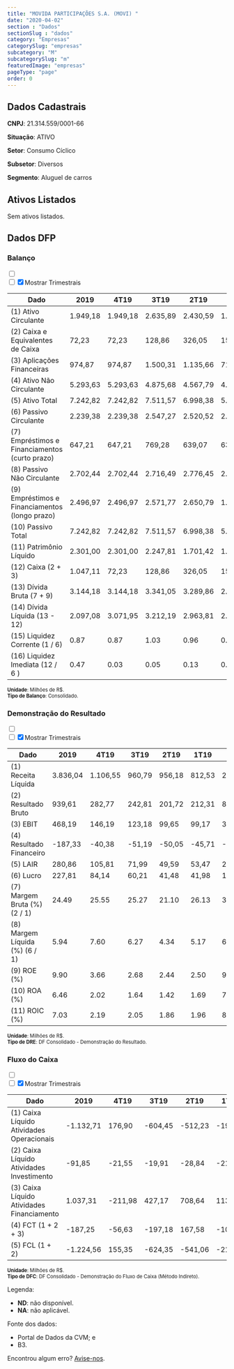 ```yaml
---  
title: "MOVIDA PARTICIPAÇÕES S.A. (MOVI) "  
date: "2020-04-02"  
section : "Dados"  
sectionSlug : "dados"  
category: "Empresas"  
categorySlug: "empresas"  
subcategory: "M"  
subcategorySlug: "m"  
featuredImage: "empresas"  
pageType: "page"  
order: 0  
---
```



## Dados Cadastrais


**CNPJ**: 21.314.559/0001-66

**Situação**: ATIVO

**Setor**: Consumo Cíclico

**Subsetor**: Diversos

**Segmento**: Aluguel de carros


## Ativos Listados


Sem ativos listados.




## Dados DFP

### Balanço
  
<input type='checkbox' class='toggleCommand' id='toggleBalanco' name='toggleBalanco'>  
<div class='filter-group-balanco'>  
<div class='check_button_balanco'>  
<label for='toggleBalanco'>  
<input type='checkbox' data-filter-col='trimBalanco'><input type='checkbox' data-filter-col='trimBalanco' checked><span>Mostrar Trimestrais</span>  
</label>  
</div>  
</div>  
<div class='overflow balancoTableWrapper'>  
<table class='balancoTable'>  
<thead>  
<tr>  
<th class='dataHeader fixedLeftColumn'>Dado</th>  
<th>2019</th>  
<th class='trimHeader' data-col='trimBalanco'>4T19</th>  
<th class='trimHeader' data-col='trimBalanco'>3T19</th>  
<th class='trimHeader' data-col='trimBalanco'>2T19</th>  
<th class='trimHeader' data-col='trimBalanco'>1T19</th>  
<th>2018</th>  
<th class='trimHeader' data-col='trimBalanco'>4T18</th>  
<th class='trimHeader' data-col='trimBalanco'>3T18</th>  
<th class='trimHeader' data-col='trimBalanco'>2T18</th>  
<th class='trimHeader' data-col='trimBalanco'>1T18</th>  
<th>2017</th>  
<th class='trimHeader' data-col='trimBalanco'>4T17</th>  
<th class='trimHeader' data-col='trimBalanco'>3T17</th>  
<th class='trimHeader' data-col='trimBalanco'>2T17</th>  
<th class='trimHeader' data-col='trimBalanco'>1T17</th>  
<th>2016</th>  
<th class='trimHeader' data-col='trimBalanco'>4T16</th>  
<th class='trimHeader' data-col='trimBalanco'>3T16</th>  
<th class='trimHeader' data-col='trimBalanco'>2T16</th>  
<th class='trimHeader' data-col='trimBalanco'>1T16</th>  
<th>2015</th>  
<th class='trimHeader' data-col='trimBalanco'>4T15</th>  
<th class='trimHeader' data-col='trimBalanco'>3T15</th>  
<th class='trimHeader' data-col='trimBalanco'>2T15</th>  
<th class='trimHeader' data-col='trimBalanco'>1T15</th>  
<th>2014</th>  
<th class='trimHeader' data-col='trimBalanco'>4T14</th>  
<th class='trimHeader' data-col='trimBalanco'>3T14</th>  
<th class='trimHeader' data-col='trimBalanco'>2T14</th>  
<th class='trimHeader' data-col='trimBalanco'>1T14</th>  
</tr>  
</thead>  
<tbody>  
<tr class='trContaAtivo'>  
<td class='leftAlignCell rowDescription fixedLeftColumn'>(1) Ativo Circulante</td>  
<td>1.949,18</td>  
<td data-col='trimBalanco' class='trimData'>1.949,18</td>  
<td data-col='trimBalanco' class='trimData'>2.635,89</td>  
<td data-col='trimBalanco' class='trimData'>2.430,59</td>  
<td data-col='trimBalanco' class='trimData'>1.759,67</td>  
<td>1.435,94</td>  
<td data-col='trimBalanco' class='trimData'>1.435,94</td>  
<td data-col='trimBalanco' class='trimData'>1.435,94</td>  
<td data-col='trimBalanco' class='trimData'>1.435,94</td>  
<td data-col='trimBalanco' class='trimData'>1.435,94</td>  
<td>1.161,34</td>  
<td data-col='trimBalanco' class='trimData'>1.161,34</td>  
<td data-col='trimBalanco' class='trimData'>1.161,34</td>  
<td data-col='trimBalanco' class='trimData'>1.161,34</td>  
<td data-col='trimBalanco' class='trimData'>1.062,26</td>  
<td>565,34</td>  
<td data-col='trimBalanco' class='trimData'>565,34</td>  
<td data-col='trimBalanco' class='trimData'>637,42</td>  
<td data-col='trimBalanco' class='trimData'>581,03</td>  
<td data-col='trimBalanco' class='trimData'>565,34</td>  
<td>782,05</td>  
<td data-col='trimBalanco' class='trimData'>777,77</td>  
<td data-col='trimBalanco' class='trimData'>782,05</td>  
<td data-col='trimBalanco' class='trimData'>777,77</td>  
<td data-col='trimBalanco' class='trimData'>283,31</td>  
<td>222,59</td>  
<td data-col='trimBalanco' class='trimData'>222,59</td>  
<td data-col='trimBalanco' class='trimData'>240,43</td>  
<td data-col='trimBalanco' class='trimData'>240,43</td>  
<td data-col='trimBalanco' class='trimData'>240,43</td>  
</tr>  
<tr class='trContaAtivo'>  
<td class='leftAlignCell rowDescription fixedLeftColumn'>(2) Caixa e Equivalentes de Caixa</td>  
<td>72,23</td>  
<td data-col='trimBalanco' class='trimData'>72,23</td>  
<td data-col='trimBalanco' class='trimData'>128,86</td>  
<td data-col='trimBalanco' class='trimData'>326,05</td>  
<td data-col='trimBalanco' class='trimData'>158,46</td>  
<td>259,48</td>  
<td data-col='trimBalanco' class='trimData'>259,48</td>  
<td data-col='trimBalanco' class='trimData'>259,48</td>  
<td data-col='trimBalanco' class='trimData'>259,48</td>  
<td data-col='trimBalanco' class='trimData'>259,48</td>  
<td>411,38</td>  
<td data-col='trimBalanco' class='trimData'>411,38</td>  
<td data-col='trimBalanco' class='trimData'>411,38</td>  
<td data-col='trimBalanco' class='trimData'>411,38</td>  
<td data-col='trimBalanco' class='trimData'>196,76</td>  
<td>53,58</td>  
<td data-col='trimBalanco' class='trimData'>53,58</td>  
<td data-col='trimBalanco' class='trimData'>65,35</td>  
<td data-col='trimBalanco' class='trimData'>73,02</td>  
<td data-col='trimBalanco' class='trimData'>53,58</td>  
<td>460,58</td>  
<td data-col='trimBalanco' class='trimData'>460,58</td>  
<td data-col='trimBalanco' class='trimData'>460,58</td>  
<td data-col='trimBalanco' class='trimData'>460,58</td>  
<td data-col='trimBalanco' class='trimData'>20,31</td>  
<td>15,54</td>  
<td data-col='trimBalanco' class='trimData'>15,54</td>  
<td data-col='trimBalanco' class='trimData'>15,54</td>  
<td data-col='trimBalanco' class='trimData'>15,54</td>  
<td data-col='trimBalanco' class='trimData'>15,54</td>  
</tr>  
<tr class='trContaAtivo'>  
<td class='leftAlignCell rowDescription fixedLeftColumn'>(3) Aplicações Financeiras</td>  
<td>974,87</td>  
<td data-col='trimBalanco' class='trimData'>974,87</td>  
<td data-col='trimBalanco' class='trimData'>1.500,31</td>  
<td data-col='trimBalanco' class='trimData'>1.135,66</td>  
<td data-col='trimBalanco' class='trimData'>711,20</td>  
<td>552,67</td>  
<td data-col='trimBalanco' class='trimData'>552,67</td>  
<td data-col='trimBalanco' class='trimData'>552,67</td>  
<td data-col='trimBalanco' class='trimData'>552,67</td>  
<td data-col='trimBalanco' class='trimData'>552,67</td>  
<td>372,23</td>  
<td data-col='trimBalanco' class='trimData'>372,23</td>  
<td data-col='trimBalanco' class='trimData'>372,23</td>  
<td data-col='trimBalanco' class='trimData'>372,23</td>  
<td data-col='trimBalanco' class='trimData'>379,53</td>  
<td>69,94</td>  
<td data-col='trimBalanco' class='trimData'>69,94</td>  
<td data-col='trimBalanco' class='trimData'>77,86</td>  
<td data-col='trimBalanco' class='trimData'>52,76</td>  
<td data-col='trimBalanco' class='trimData'>69,94</td>  
<td>23,34</td>  
<td data-col='trimBalanco' class='trimData'>23,34</td>  
<td data-col='trimBalanco' class='trimData'>23,34</td>  
<td data-col='trimBalanco' class='trimData'>23,34</td>  
<td data-col='trimBalanco' class='trimData'>32,18</td>  
<td>47,77</td>  
<td data-col='trimBalanco' class='trimData'>47,77</td>  
<td data-col='trimBalanco' class='trimData'>47,77</td>  
<td data-col='trimBalanco' class='trimData'>47,77</td>  
<td data-col='trimBalanco' class='trimData'>47,77</td>  
</tr>  
<tr class='trContaAtivo'>  
<td class='leftAlignCell rowDescription fixedLeftColumn'>(4) Ativo Não Circulante</td>  
<td>5.293,63</td>  
<td data-col='trimBalanco' class='trimData'>5.293,63</td>  
<td data-col='trimBalanco' class='trimData'>4.875,68</td>  
<td data-col='trimBalanco' class='trimData'>4.567,79</td>  
<td data-col='trimBalanco' class='trimData'>4.119,12</td>  
<td>3.756,36</td>  
<td data-col='trimBalanco' class='trimData'>3.756,36</td>  
<td data-col='trimBalanco' class='trimData'>3.756,36</td>  
<td data-col='trimBalanco' class='trimData'>3.756,36</td>  
<td data-col='trimBalanco' class='trimData'>3.756,36</td>  
<td>2.845,13</td>  
<td data-col='trimBalanco' class='trimData'>2.845,13</td>  
<td data-col='trimBalanco' class='trimData'>2.845,13</td>  
<td data-col='trimBalanco' class='trimData'>2.845,13</td>  
<td data-col='trimBalanco' class='trimData'>2.251,38</td>  
<td>2.224,38</td>  
<td data-col='trimBalanco' class='trimData'>2.224,38</td>  
<td data-col='trimBalanco' class='trimData'>1.926,14</td>  
<td data-col='trimBalanco' class='trimData'>1.901,09</td>  
<td data-col='trimBalanco' class='trimData'>2.224,38</td>  
<td>1.836,56</td>  
<td data-col='trimBalanco' class='trimData'>1.840,84</td>  
<td data-col='trimBalanco' class='trimData'>1.836,56</td>  
<td data-col='trimBalanco' class='trimData'>1.840,84</td>  
<td data-col='trimBalanco' class='trimData'>1.141,30</td>  
<td>1.132,57</td>  
<td data-col='trimBalanco' class='trimData'>1.132,57</td>  
<td data-col='trimBalanco' class='trimData'>1.132,57</td>  
<td data-col='trimBalanco' class='trimData'>1.132,57</td>  
<td data-col='trimBalanco' class='trimData'>1.132,57</td>  
</tr>  
<tr class='trContaAtivo'>  
<td class='leftAlignCell rowDescription fixedLeftColumn'>(5) Ativo Total</td>  
<td>7.242,82</td>  
<td data-col='trimBalanco' class='trimData'>7.242,82</td>  
<td data-col='trimBalanco' class='trimData'>7.511,57</td>  
<td data-col='trimBalanco' class='trimData'>6.998,38</td>  
<td data-col='trimBalanco' class='trimData'>5.878,79</td>  
<td>5.192,30</td>  
<td data-col='trimBalanco' class='trimData'>5.192,30</td>  
<td data-col='trimBalanco' class='trimData'>5.192,30</td>  
<td data-col='trimBalanco' class='trimData'>5.192,30</td>  
<td data-col='trimBalanco' class='trimData'>5.192,30</td>  
<td>4.006,47</td>  
<td data-col='trimBalanco' class='trimData'>4.006,47</td>  
<td data-col='trimBalanco' class='trimData'>4.006,47</td>  
<td data-col='trimBalanco' class='trimData'>4.006,47</td>  
<td data-col='trimBalanco' class='trimData'>3.313,64</td>  
<td>2.789,71</td>  
<td data-col='trimBalanco' class='trimData'>2.789,71</td>  
<td data-col='trimBalanco' class='trimData'>2.563,57</td>  
<td data-col='trimBalanco' class='trimData'>2.482,12</td>  
<td data-col='trimBalanco' class='trimData'>2.789,71</td>  
<td>2.618,61</td>  
<td data-col='trimBalanco' class='trimData'>2.618,61</td>  
<td data-col='trimBalanco' class='trimData'>2.618,61</td>  
<td data-col='trimBalanco' class='trimData'>2.618,61</td>  
<td data-col='trimBalanco' class='trimData'>1.424,62</td>  
<td>1.355,16</td>  
<td data-col='trimBalanco' class='trimData'>1.355,16</td>  
<td data-col='trimBalanco' class='trimData'>1.373,00</td>  
<td data-col='trimBalanco' class='trimData'>1.373,00</td>  
<td data-col='trimBalanco' class='trimData'>1.373,00</td>  
</tr>  
<tr class='trContaPassivo'>  
<td class='leftAlignCell rowDescription fixedLeftColumn'>(6) Passivo Circulante</td>  
<td>2.239,38</td>  
<td data-col='trimBalanco' class='trimData'>2.239,38</td>  
<td data-col='trimBalanco' class='trimData'>2.547,27</td>  
<td data-col='trimBalanco' class='trimData'>2.520,52</td>  
<td data-col='trimBalanco' class='trimData'>2.193,00</td>  
<td>1.642,88</td>  
<td data-col='trimBalanco' class='trimData'>1.642,88</td>  
<td data-col='trimBalanco' class='trimData'>1.642,88</td>  
<td data-col='trimBalanco' class='trimData'>1.642,88</td>  
<td data-col='trimBalanco' class='trimData'>1.642,88</td>  
<td>1.615,78</td>  
<td data-col='trimBalanco' class='trimData'>1.615,78</td>  
<td data-col='trimBalanco' class='trimData'>1.615,78</td>  
<td data-col='trimBalanco' class='trimData'>1.615,78</td>  
<td data-col='trimBalanco' class='trimData'>1.399,69</td>  
<td>1.497,20</td>  
<td data-col='trimBalanco' class='trimData'>1.497,20</td>  
<td data-col='trimBalanco' class='trimData'>1.244,92</td>  
<td data-col='trimBalanco' class='trimData'>1.026,66</td>  
<td data-col='trimBalanco' class='trimData'>1.497,20</td>  
<td>1.130,40</td>  
<td data-col='trimBalanco' class='trimData'>1.117,34</td>  
<td data-col='trimBalanco' class='trimData'>1.130,40</td>  
<td data-col='trimBalanco' class='trimData'>1.117,34</td>  
<td data-col='trimBalanco' class='trimData'>510,78</td>  
<td>554,24</td>  
<td data-col='trimBalanco' class='trimData'>554,24</td>  
<td data-col='trimBalanco' class='trimData'>572,08</td>  
<td data-col='trimBalanco' class='trimData'>572,08</td>  
<td data-col='trimBalanco' class='trimData'>572,08</td>  
</tr>  
<tr class='trContaPassivo'>  
<td class='leftAlignCell rowDescription fixedLeftColumn'>(7) Empréstimos e Financiamentos (curto prazo)</td>  
<td>647,21</td>  
<td data-col='trimBalanco' class='trimData'>647,21</td>  
<td data-col='trimBalanco' class='trimData'>769,28</td>  
<td data-col='trimBalanco' class='trimData'>639,07</td>  
<td data-col='trimBalanco' class='trimData'>637,17</td>  
<td>483,38</td>  
<td data-col='trimBalanco' class='trimData'>483,38</td>  
<td data-col='trimBalanco' class='trimData'>483,38</td>  
<td data-col='trimBalanco' class='trimData'>483,38</td>  
<td data-col='trimBalanco' class='trimData'>483,38</td>  
<td>823,63</td>  
<td data-col='trimBalanco' class='trimData'>823,63</td>  
<td data-col='trimBalanco' class='trimData'>823,63</td>  
<td data-col='trimBalanco' class='trimData'>823,63</td>  
<td data-col='trimBalanco' class='trimData'>611,97</td>  
<td>511,16</td>  
<td data-col='trimBalanco' class='trimData'>511,16</td>  
<td data-col='trimBalanco' class='trimData'>590,67</td>  
<td data-col='trimBalanco' class='trimData'>403,16</td>  
<td data-col='trimBalanco' class='trimData'>511,16</td>  
<td>715,51</td>  
<td data-col='trimBalanco' class='trimData'>702,44</td>  
<td data-col='trimBalanco' class='trimData'>715,51</td>  
<td data-col='trimBalanco' class='trimData'>702,44</td>  
<td data-col='trimBalanco' class='trimData'>81,92</td>  
<td>384,46</td>  
<td data-col='trimBalanco' class='trimData'>384,46</td>  
<td data-col='trimBalanco' class='trimData'>75,81</td>  
<td data-col='trimBalanco' class='trimData'>75,81</td>  
<td data-col='trimBalanco' class='trimData'>75,81</td>  
</tr>  
<tr class='trContaPassivo'>  
<td class='leftAlignCell rowDescription fixedLeftColumn'>(8) Passivo Não Circulante</td>  
<td>2.702,44</td>  
<td data-col='trimBalanco' class='trimData'>2.702,44</td>  
<td data-col='trimBalanco' class='trimData'>2.716,49</td>  
<td data-col='trimBalanco' class='trimData'>2.776,45</td>  
<td data-col='trimBalanco' class='trimData'>2.004,97</td>  
<td>1.890,58</td>  
<td data-col='trimBalanco' class='trimData'>1.890,58</td>  
<td data-col='trimBalanco' class='trimData'>1.890,58</td>  
<td data-col='trimBalanco' class='trimData'>1.890,58</td>  
<td data-col='trimBalanco' class='trimData'>1.890,58</td>  
<td>1.105,85</td>  
<td data-col='trimBalanco' class='trimData'>1.105,85</td>  
<td data-col='trimBalanco' class='trimData'>1.105,85</td>  
<td data-col='trimBalanco' class='trimData'>1.105,85</td>  
<td data-col='trimBalanco' class='trimData'>665,05</td>  
<td>570,75</td>  
<td data-col='trimBalanco' class='trimData'>570,75</td>  
<td data-col='trimBalanco' class='trimData'>559,33</td>  
<td data-col='trimBalanco' class='trimData'>679,68</td>  
<td data-col='trimBalanco' class='trimData'>570,75</td>  
<td>693,72</td>  
<td data-col='trimBalanco' class='trimData'>706,78</td>  
<td data-col='trimBalanco' class='trimData'>693,72</td>  
<td data-col='trimBalanco' class='trimData'>706,78</td>  
<td data-col='trimBalanco' class='trimData'>196,60</td>  
<td>173,04</td>  
<td data-col='trimBalanco' class='trimData'>173,04</td>  
<td data-col='trimBalanco' class='trimData'>173,04</td>  
<td data-col='trimBalanco' class='trimData'>173,04</td>  
<td data-col='trimBalanco' class='trimData'>173,04</td>  
</tr>  
<tr class='trContaPassivo'>  
<td class='leftAlignCell rowDescription fixedLeftColumn'>(9) Empréstimos e Financiamentos (longo prazo)</td>  
<td>2.496,97</td>  
<td data-col='trimBalanco' class='trimData'>2.496,97</td>  
<td data-col='trimBalanco' class='trimData'>2.571,77</td>  
<td data-col='trimBalanco' class='trimData'>2.650,79</td>  
<td data-col='trimBalanco' class='trimData'>1.887,60</td>  
<td>1.782,55</td>  
<td data-col='trimBalanco' class='trimData'>1.782,55</td>  
<td data-col='trimBalanco' class='trimData'>1.782,55</td>  
<td data-col='trimBalanco' class='trimData'>1.782,55</td>  
<td data-col='trimBalanco' class='trimData'>1.782,55</td>  
<td>1.037,41</td>  
<td data-col='trimBalanco' class='trimData'>1.037,41</td>  
<td data-col='trimBalanco' class='trimData'>1.037,41</td>  
<td data-col='trimBalanco' class='trimData'>1.037,41</td>  
<td data-col='trimBalanco' class='trimData'>615,41</td>  
<td>529,03</td>  
<td data-col='trimBalanco' class='trimData'>529,03</td>  
<td data-col='trimBalanco' class='trimData'>512,91</td>  
<td data-col='trimBalanco' class='trimData'>526,70</td>  
<td data-col='trimBalanco' class='trimData'>529,03</td>  
<td>558,50</td>  
<td data-col='trimBalanco' class='trimData'>557,38</td>  
<td data-col='trimBalanco' class='trimData'>558,50</td>  
<td data-col='trimBalanco' class='trimData'>557,38</td>  
<td data-col='trimBalanco' class='trimData'>174,42</td>  
<td>155,91</td>  
<td data-col='trimBalanco' class='trimData'>155,91</td>  
<td data-col='trimBalanco' class='trimData'>155,91</td>  
<td data-col='trimBalanco' class='trimData'>155,91</td>  
<td data-col='trimBalanco' class='trimData'>155,91</td>  
</tr>  
<tr class='trContaPassivo'>  
<td class='leftAlignCell rowDescription fixedLeftColumn'>(10) Passivo Total</td>  
<td>7.242,82</td>  
<td data-col='trimBalanco' class='trimData'>7.242,82</td>  
<td data-col='trimBalanco' class='trimData'>7.511,57</td>  
<td data-col='trimBalanco' class='trimData'>6.998,38</td>  
<td data-col='trimBalanco' class='trimData'>5.878,79</td>  
<td>5.192,30</td>  
<td data-col='trimBalanco' class='trimData'>5.192,30</td>  
<td data-col='trimBalanco' class='trimData'>5.192,30</td>  
<td data-col='trimBalanco' class='trimData'>5.192,30</td>  
<td data-col='trimBalanco' class='trimData'>5.192,30</td>  
<td>4.006,47</td>  
<td data-col='trimBalanco' class='trimData'>4.006,47</td>  
<td data-col='trimBalanco' class='trimData'>4.006,47</td>  
<td data-col='trimBalanco' class='trimData'>4.006,47</td>  
<td data-col='trimBalanco' class='trimData'>3.313,64</td>  
<td>2.789,71</td>  
<td data-col='trimBalanco' class='trimData'>2.789,71</td>  
<td data-col='trimBalanco' class='trimData'>2.563,57</td>  
<td data-col='trimBalanco' class='trimData'>2.482,12</td>  
<td data-col='trimBalanco' class='trimData'>2.789,71</td>  
<td>2.618,61</td>  
<td data-col='trimBalanco' class='trimData'>2.618,61</td>  
<td data-col='trimBalanco' class='trimData'>2.618,61</td>  
<td data-col='trimBalanco' class='trimData'>2.618,61</td>  
<td data-col='trimBalanco' class='trimData'>1.424,62</td>  
<td>1.355,16</td>  
<td data-col='trimBalanco' class='trimData'>1.355,16</td>  
<td data-col='trimBalanco' class='trimData'>1.373,00</td>  
<td data-col='trimBalanco' class='trimData'>1.373,00</td>  
<td data-col='trimBalanco' class='trimData'>1.373,00</td>  
</tr>  
<tr class='trContaPassivo'>  
<td class='leftAlignCell rowDescription fixedLeftColumn'>(11) Patrimônio Líquido</td>  
<td>2.301,00</td>  
<td data-col='trimBalanco' class='trimData'>2.301,00</td>  
<td data-col='trimBalanco' class='trimData'>2.247,81</td>  
<td data-col='trimBalanco' class='trimData'>1.701,42</td>  
<td data-col='trimBalanco' class='trimData'>1.680,83</td>  
<td>1.658,84</td>  
<td data-col='trimBalanco' class='trimData'>1.658,84</td>  
<td data-col='trimBalanco' class='trimData'>1.658,84</td>  
<td data-col='trimBalanco' class='trimData'>1.658,84</td>  
<td data-col='trimBalanco' class='trimData'>1.658,84</td>  
<td>1.284,84</td>  
<td data-col='trimBalanco' class='trimData'>1.284,84</td>  
<td data-col='trimBalanco' class='trimData'>1.284,84</td>  
<td data-col='trimBalanco' class='trimData'>1.284,84</td>  
<td data-col='trimBalanco' class='trimData'>1.248,90</td>  
<td>721,76</td>  
<td data-col='trimBalanco' class='trimData'>721,76</td>  
<td data-col='trimBalanco' class='trimData'>759,32</td>  
<td data-col='trimBalanco' class='trimData'>775,78</td>  
<td data-col='trimBalanco' class='trimData'>721,76</td>  
<td>794,49</td>  
<td data-col='trimBalanco' class='trimData'>794,49</td>  
<td data-col='trimBalanco' class='trimData'>794,49</td>  
<td data-col='trimBalanco' class='trimData'>794,49</td>  
<td data-col='trimBalanco' class='trimData'>717,24</td>  
<td>627,88</td>  
<td data-col='trimBalanco' class='trimData'>627,88</td>  
<td data-col='trimBalanco' class='trimData'>627,88</td>  
<td data-col='trimBalanco' class='trimData'>627,88</td>  
<td data-col='trimBalanco' class='trimData'>627,88</td>  
</tr>  
<tr>  
<td class='leftAlignCell rowDescription fixedLeftColumn'>(12) Caixa (2 + 3)</td>  
<td class='positiveNumber'>1.047,11</td>  
<td class='positiveNumber trimData' data-col='trimBalanco'>72,23</td>  
<td class='positiveNumber trimData' data-col='trimBalanco'>128,86</td>  
<td class='positiveNumber trimData' data-col='trimBalanco'>326,05</td>  
<td class='positiveNumber trimData' data-col='trimBalanco'>158,46</td>  
<td class='positiveNumber'>812,15</td>  
<td class='positiveNumber trimData' data-col='trimBalanco'>259,48</td>  
<td class='positiveNumber trimData' data-col='trimBalanco'>259,48</td>  
<td class='positiveNumber trimData' data-col='trimBalanco'>259,48</td>  
<td class='positiveNumber trimData' data-col='trimBalanco'>259,48</td>  
<td class='positiveNumber'>783,61</td>  
<td class='positiveNumber trimData' data-col='trimBalanco'>411,38</td>  
<td class='positiveNumber trimData' data-col='trimBalanco'>411,38</td>  
<td class='positiveNumber trimData' data-col='trimBalanco'>411,38</td>  
<td class='positiveNumber trimData' data-col='trimBalanco'>196,76</td>  
<td class='positiveNumber'>123,51</td>  
<td class='positiveNumber trimData' data-col='trimBalanco'>53,58</td>  
<td class='positiveNumber trimData' data-col='trimBalanco'>65,35</td>  
<td class='positiveNumber trimData' data-col='trimBalanco'>73,02</td>  
<td class='positiveNumber trimData' data-col='trimBalanco'>53,58</td>  
<td class='positiveNumber'>483,92</td>  
<td class='positiveNumber trimData' data-col='trimBalanco'>460,58</td>  
<td class='positiveNumber trimData' data-col='trimBalanco'>460,58</td>  
<td class='positiveNumber trimData' data-col='trimBalanco'>460,58</td>  
<td class='positiveNumber trimData' data-col='trimBalanco'>20,31</td>  
<td class='positiveNumber'>63,31</td>  
<td class='positiveNumber trimData' data-col='trimBalanco'>15,54</td>  
<td class='positiveNumber trimData' data-col='trimBalanco'>15,54</td>  
<td class='positiveNumber trimData' data-col='trimBalanco'>15,54</td>  
<td class='positiveNumber trimData' data-col='trimBalanco'>15,54</td>  
</tr>  
<tr class='trDividaBruta'>  
<td class='leftAlignCell rowDescription fixedLeftColumn'>(13) Dívida Bruta (7 + 9)</td>  
<td class='negativeNumber'>3.144,18</td>  
<td class='negativeNumber trimData' data-col='trimBalanco'>3.144,18</td>  
<td class='negativeNumber trimData' data-col='trimBalanco'>3.341,05</td>  
<td class='negativeNumber trimData' data-col='trimBalanco'>3.289,86</td>  
<td class='negativeNumber trimData' data-col='trimBalanco'>2.524,77</td>  
<td class='negativeNumber'>2.265,93</td>  
<td class='negativeNumber trimData' data-col='trimBalanco'>2.265,93</td>  
<td class='negativeNumber trimData' data-col='trimBalanco'>2.265,93</td>  
<td class='negativeNumber trimData' data-col='trimBalanco'>2.265,93</td>  
<td class='negativeNumber trimData' data-col='trimBalanco'>2.265,93</td>  
<td class='negativeNumber'>1.861,04</td>  
<td class='negativeNumber trimData' data-col='trimBalanco'>1.861,04</td>  
<td class='negativeNumber trimData' data-col='trimBalanco'>1.861,04</td>  
<td class='negativeNumber trimData' data-col='trimBalanco'>1.861,04</td>  
<td class='negativeNumber trimData' data-col='trimBalanco'>1.227,39</td>  
<td class='negativeNumber'>1.040,19</td>  
<td class='negativeNumber trimData' data-col='trimBalanco'>1.040,19</td>  
<td class='negativeNumber trimData' data-col='trimBalanco'>1.103,58</td>  
<td class='negativeNumber trimData' data-col='trimBalanco'>929,86</td>  
<td class='negativeNumber trimData' data-col='trimBalanco'>1.040,19</td>  
<td class='negativeNumber'>1.274,01</td>  
<td class='negativeNumber trimData' data-col='trimBalanco'>1.259,82</td>  
<td class='negativeNumber trimData' data-col='trimBalanco'>1.274,01</td>  
<td class='negativeNumber trimData' data-col='trimBalanco'>1.259,82</td>  
<td class='negativeNumber trimData' data-col='trimBalanco'>256,35</td>  
<td class='negativeNumber'>540,37</td>  
<td class='negativeNumber trimData' data-col='trimBalanco'>540,37</td>  
<td class='negativeNumber trimData' data-col='trimBalanco'>231,72</td>  
<td class='negativeNumber trimData' data-col='trimBalanco'>231,72</td>  
<td class='negativeNumber trimData' data-col='trimBalanco'>231,72</td>  
</tr>  
<tr>  
<td class='leftAlignCell rowDescription fixedLeftColumn'>(14) Dívida Líquida  (13 - 12)</td>  
<td class='negativeNumber'>2.097,08</td>  
<td class='negativeNumber trimData' data-col='trimBalanco'>3.071,95</td>  
<td class='negativeNumber trimData' data-col='trimBalanco'>3.212,19</td>  
<td class='negativeNumber trimData' data-col='trimBalanco'>2.963,81</td>  
<td class='negativeNumber trimData' data-col='trimBalanco'>2.366,31</td>  
<td class='negativeNumber'>1.453,78</td>  
<td class='negativeNumber trimData' data-col='trimBalanco'>2.006,45</td>  
<td class='negativeNumber trimData' data-col='trimBalanco'>2.006,45</td>  
<td class='negativeNumber trimData' data-col='trimBalanco'>2.006,45</td>  
<td class='negativeNumber trimData' data-col='trimBalanco'>2.006,45</td>  
<td class='negativeNumber'>1.077,43</td>  
<td class='negativeNumber trimData' data-col='trimBalanco'>1.449,66</td>  
<td class='negativeNumber trimData' data-col='trimBalanco'>1.449,66</td>  
<td class='negativeNumber trimData' data-col='trimBalanco'>1.449,66</td>  
<td class='negativeNumber trimData' data-col='trimBalanco'>1.030,63</td>  
<td class='negativeNumber'>916,67</td>  
<td class='negativeNumber trimData' data-col='trimBalanco'>986,61</td>  
<td class='negativeNumber trimData' data-col='trimBalanco'>1.038,24</td>  
<td class='negativeNumber trimData' data-col='trimBalanco'>856,84</td>  
<td class='negativeNumber trimData' data-col='trimBalanco'>986,61</td>  
<td class='negativeNumber'>790,09</td>  
<td class='negativeNumber trimData' data-col='trimBalanco'>799,24</td>  
<td class='negativeNumber trimData' data-col='trimBalanco'>813,43</td>  
<td class='negativeNumber trimData' data-col='trimBalanco'>799,24</td>  
<td class='negativeNumber trimData' data-col='trimBalanco'>236,03</td>  
<td class='negativeNumber'>477,06</td>  
<td class='negativeNumber trimData' data-col='trimBalanco'>524,83</td>  
<td class='negativeNumber trimData' data-col='trimBalanco'>216,18</td>  
<td class='negativeNumber trimData' data-col='trimBalanco'>216,18</td>  
<td class='negativeNumber trimData' data-col='trimBalanco'>216,18</td>  
</tr>  
<tr>  
<td class='leftAlignCell rowDescription fixedLeftColumn'>(15) Liquidez Corrente (1 / 6)</td>  
<td>0.87</td>  
<td data-col='trimBalanco' class='trimData'>0.87</td>  
<td data-col='trimBalanco' class='trimData'>1.03</td>  
<td data-col='trimBalanco' class='trimData'>0.96</td>  
<td data-col='trimBalanco' class='trimData'>0.80</td>  
<td>0.87</td>  
<td data-col='trimBalanco' class='trimData'>0.87</td>  
<td data-col='trimBalanco' class='trimData'>0.87</td>  
<td data-col='trimBalanco' class='trimData'>0.87</td>  
<td data-col='trimBalanco' class='trimData'>0.87</td>  
<td>0.72</td>  
<td data-col='trimBalanco' class='trimData'>0.72</td>  
<td data-col='trimBalanco' class='trimData'>0.72</td>  
<td data-col='trimBalanco' class='trimData'>0.72</td>  
<td data-col='trimBalanco' class='trimData'>0.76</td>  
<td>0.38</td>  
<td data-col='trimBalanco' class='trimData'>0.38</td>  
<td data-col='trimBalanco' class='trimData'>0.51</td>  
<td data-col='trimBalanco' class='trimData'>0.57</td>  
<td data-col='trimBalanco' class='trimData'>0.38</td>  
<td>0.69</td>  
<td data-col='trimBalanco' class='trimData'>0.70</td>  
<td data-col='trimBalanco' class='trimData'>0.69</td>  
<td data-col='trimBalanco' class='trimData'>0.70</td>  
<td data-col='trimBalanco' class='trimData'>0.55</td>  
<td>0.40</td>  
<td data-col='trimBalanco' class='trimData'>0.40</td>  
<td data-col='trimBalanco' class='trimData'>0.42</td>  
<td data-col='trimBalanco' class='trimData'>0.42</td>  
<td data-col='trimBalanco' class='trimData'>0.42</td>  
</tr>  
<tr>  
<td class='leftAlignCell rowDescription fixedLeftColumn'>(16) Liquidez Imediata  (12 / 6 )</td>  
<td>0.47</td>  
<td data-col='trimBalanco' class='trimData'>0.03</td>  
<td data-col='trimBalanco' class='trimData'>0.05</td>  
<td data-col='trimBalanco' class='trimData'>0.13</td>  
<td data-col='trimBalanco' class='trimData'>0.07</td>  
<td>0.49</td>  
<td data-col='trimBalanco' class='trimData'>0.16</td>  
<td data-col='trimBalanco' class='trimData'>0.16</td>  
<td data-col='trimBalanco' class='trimData'>0.16</td>  
<td data-col='trimBalanco' class='trimData'>0.16</td>  
<td>0.48</td>  
<td data-col='trimBalanco' class='trimData'>0.25</td>  
<td data-col='trimBalanco' class='trimData'>0.25</td>  
<td data-col='trimBalanco' class='trimData'>0.25</td>  
<td data-col='trimBalanco' class='trimData'>0.14</td>  
<td>0.08</td>  
<td data-col='trimBalanco' class='trimData'>0.04</td>  
<td data-col='trimBalanco' class='trimData'>0.05</td>  
<td data-col='trimBalanco' class='trimData'>0.07</td>  
<td data-col='trimBalanco' class='trimData'>0.04</td>  
<td>0.43</td>  
<td data-col='trimBalanco' class='trimData'>0.41</td>  
<td data-col='trimBalanco' class='trimData'>0.41</td>  
<td data-col='trimBalanco' class='trimData'>0.41</td>  
<td data-col='trimBalanco' class='trimData'>0.04</td>  
<td>0.11</td>  
<td data-col='trimBalanco' class='trimData'>0.03</td>  
<td data-col='trimBalanco' class='trimData'>0.03</td>  
<td data-col='trimBalanco' class='trimData'>0.03</td>  
<td data-col='trimBalanco' class='trimData'>0.03</td>  
</tr>  
</tbody>  
</table>  
</div>  
<p style='font-size:0.7rem; margin:0px;'><strong>Unidade</strong>: Milhões de R$.</p>  
<p style='font-size:0.7rem; margin:0px;'><strong>Tipo de Balanço</strong>: Consolidado.</p>


### Demonstração do Resultado
  
<input type='checkbox' class='toggleCommand' id='toggleDRE' name='toggleDRE'>  
<div class='filter-group-dre'>  
<div class='check_button_dre'>  
<label for='toggleDRE'>  
<input type='checkbox' data-filter-col='trimDRE'><input type='checkbox' data-filter-col='trimDRE' checked><span>Mostrar Trimestrais</span>  
</label>  
</div>  
</div>  
<div class='overflow balancoTableWrapper'>  
<table class='balancoTable'>  
<thead>  
<tr>  
<th class='dataHeader fixedLeftColumn'>Dado</th>  
<th>2019</th>  
<th class='trimHeader' data-col='trimDRE'>4T19</th>  
<th class='trimHeader' data-col='trimDRE'>3T19</th>  
<th class='trimHeader' data-col='trimDRE'>2T19</th>  
<th class='trimHeader' data-col='trimDRE'>1T19</th>  
<th>2018</th>  
<th class='trimHeader' data-col='trimDRE'>4T18</th>  
<th class='trimHeader' data-col='trimDRE'>3T18</th>  
<th class='trimHeader' data-col='trimDRE'>2T18</th>  
<th class='trimHeader' data-col='trimDRE'>1T18</th>  
<th>2017</th>  
<th class='trimHeader' data-col='trimDRE'>4T17</th>  
<th class='trimHeader' data-col='trimDRE'>3T17</th>  
<th class='trimHeader' data-col='trimDRE'>2T17</th>  
<th class='trimHeader' data-col='trimDRE'>1T17</th>  
<th>2016</th>  
<th class='trimHeader' data-col='trimDRE'>4T16</th>  
<th class='trimHeader' data-col='trimDRE'>3T16</th>  
<th class='trimHeader' data-col='trimDRE'>2T16</th>  
<th class='trimHeader' data-col='trimDRE'>1T16</th>  
<th>2015</th>  
<th class='trimHeader' data-col='trimDRE'>4T15</th>  
<th class='trimHeader' data-col='trimDRE'>3T15</th>  
<th class='trimHeader' data-col='trimDRE'>2T15</th>  
<th class='trimHeader' data-col='trimDRE'>1T15</th>  
<th>2014</th>  
<th class='trimHeader' data-col='trimDRE'>4T14</th>  
<th class='trimHeader' data-col='trimDRE'>3T14</th>  
<th class='trimHeader' data-col='trimDRE'>2T14</th>  
<th class='trimHeader' data-col='trimDRE'>1T14</th>  
</tr>  
</thead>  
<tbody>  
<tr class='trDRE'>  
<td class='leftAlignCell rowDescription fixedLeftColumn'>(1) Receita Líquida</td>  
<td>3.836,04</td>  
<td data-col='trimDRE' class='trimData' >1.106,55</td>  
<td data-col='trimDRE' class='trimData' >960,79</td>  
<td data-col='trimDRE' class='trimData' >956,18</td>  
<td data-col='trimDRE' class='trimData' >812,53</td>  
<td>2.538,60</td>  
<td data-col='trimDRE' class='trimData' >713,04</td>  
<td data-col='trimDRE' class='trimData' >611,54</td>  
<td data-col='trimDRE' class='trimData' >609,86</td>  
<td data-col='trimDRE' class='trimData' >604,15</td>  
<td>2.467,98</td>  
<td data-col='trimDRE' class='trimData' >586,66</td>  
<td data-col='trimDRE' class='trimData' >675,70</td>  
<td data-col='trimDRE' class='trimData' >590,50</td>  
<td data-col='trimDRE' class='trimData' >615,11</td>  
<td>1.830,61</td>  
<td data-col='trimDRE' class='trimData' >477,38</td>  
<td data-col='trimDRE' class='trimData' >482,38</td>  
<td data-col='trimDRE' class='trimData' >465,32</td>  
<td data-col='trimDRE' class='trimData' >405,53</td>  
<td>1.213,50</td>  
<td data-col='trimDRE' class='trimData' >333,64</td>  
<td data-col='trimDRE' class='trimData' >350,75</td>  
<td data-col='trimDRE' class='trimData' >300,70</td>  
<td data-col='trimDRE' class='trimData' >228,41</td>  
<td>55,26</td>  
<td data-col='trimDRE' class='trimData' >55,26</td>  
<td data-col='trimDRE' class='trimData' >0,00</td>  
<td data-col='trimDRE' class='trimData' >0,00</td>  
<td data-col='trimDRE' class='trimData' >0,00</td>  
</tr>  
<tr class='trDRE'>  
<td class='leftAlignCell rowDescription fixedLeftColumn'>(2) Resultado Bruto</td>  
<td class='positiveNumberGreen'>939,61</td>  
<td data-col='trimDRE' class='trimData positiveNumberGreen' >282,77</td>  
<td data-col='trimDRE' class='trimData positiveNumberGreen' >242,81</td>  
<td data-col='trimDRE' class='trimData positiveNumberGreen' >201,72</td>  
<td data-col='trimDRE' class='trimData positiveNumberGreen' >212,31</td>  
<td class='positiveNumberGreen'>806,64</td>  
<td data-col='trimDRE' class='trimData positiveNumberGreen' >219,47</td>  
<td data-col='trimDRE' class='trimData positiveNumberGreen' >204,54</td>  
<td data-col='trimDRE' class='trimData positiveNumberGreen' >200,12</td>  
<td data-col='trimDRE' class='trimData positiveNumberGreen' >182,51</td>  
<td class='positiveNumberGreen'>644,87</td>  
<td data-col='trimDRE' class='trimData positiveNumberGreen' >166,40</td>  
<td data-col='trimDRE' class='trimData positiveNumberGreen' >160,12</td>  
<td data-col='trimDRE' class='trimData positiveNumberGreen' >149,95</td>  
<td data-col='trimDRE' class='trimData positiveNumberGreen' >168,40</td>  
<td class='positiveNumberGreen'>444,26</td>  
<td data-col='trimDRE' class='trimData positiveNumberGreen' >118,80</td>  
<td data-col='trimDRE' class='trimData positiveNumberGreen' >120,64</td>  
<td data-col='trimDRE' class='trimData positiveNumberGreen' >101,91</td>  
<td data-col='trimDRE' class='trimData positiveNumberGreen' >102,91</td>  
<td class='positiveNumberGreen'>265,31</td>  
<td data-col='trimDRE' class='trimData positiveNumberGreen' >58,37</td>  
<td data-col='trimDRE' class='trimData positiveNumberGreen' >77,33</td>  
<td data-col='trimDRE' class='trimData positiveNumberGreen' >59,59</td>  
<td data-col='trimDRE' class='trimData positiveNumberGreen' >70,04</td>  
<td class='positiveNumberGreen'>18,88</td>  
<td data-col='trimDRE' class='trimData positiveNumberGreen' >18,88</td>  
<td data-col='trimDRE' class='trimData negativeNumber' >0,00</td>  
<td data-col='trimDRE' class='trimData negativeNumber' >0,00</td>  
<td data-col='trimDRE' class='trimData negativeNumber' >0,00</td>  
</tr>  
<tr class='trDRE'>  
<td class='leftAlignCell rowDescription fixedLeftColumn'>(3) EBIT</td>  
<td class='positiveNumberGreen'>468,19</td>  
<td data-col='trimDRE' class='trimData positiveNumberGreen' >146,19</td>  
<td data-col='trimDRE' class='trimData positiveNumberGreen' >123,18</td>  
<td data-col='trimDRE' class='trimData positiveNumberGreen' >99,65</td>  
<td data-col='trimDRE' class='trimData positiveNumberGreen' >99,17</td>  
<td class='positiveNumberGreen'>379,73</td>  
<td data-col='trimDRE' class='trimData positiveNumberGreen' >107,25</td>  
<td data-col='trimDRE' class='trimData positiveNumberGreen' >91,00</td>  
<td data-col='trimDRE' class='trimData positiveNumberGreen' >98,16</td>  
<td data-col='trimDRE' class='trimData positiveNumberGreen' >83,32</td>  
<td class='positiveNumberGreen'>252,11</td>  
<td data-col='trimDRE' class='trimData positiveNumberGreen' >65,78</td>  
<td data-col='trimDRE' class='trimData positiveNumberGreen' >65,36</td>  
<td data-col='trimDRE' class='trimData positiveNumberGreen' >53,27</td>  
<td data-col='trimDRE' class='trimData positiveNumberGreen' >67,68</td>  
<td class='positiveNumberGreen'>191,28</td>  
<td data-col='trimDRE' class='trimData positiveNumberGreen' >43,05</td>  
<td data-col='trimDRE' class='trimData positiveNumberGreen' >53,49</td>  
<td data-col='trimDRE' class='trimData positiveNumberGreen' >42,19</td>  
<td data-col='trimDRE' class='trimData positiveNumberGreen' >52,55</td>  
<td class='positiveNumberGreen'>152,02</td>  
<td data-col='trimDRE' class='trimData positiveNumberGreen' >22,07</td>  
<td data-col='trimDRE' class='trimData positiveNumberGreen' >47,32</td>  
<td data-col='trimDRE' class='trimData positiveNumberGreen' >34,91</td>  
<td data-col='trimDRE' class='trimData positiveNumberGreen' >47,72</td>  
<td class='positiveNumberGreen'>8,58</td>  
<td data-col='trimDRE' class='trimData positiveNumberGreen' >8,58</td>  
<td data-col='trimDRE' class='trimData negativeNumber' >0,00</td>  
<td data-col='trimDRE' class='trimData negativeNumber' >0,00</td>  
<td data-col='trimDRE' class='trimData negativeNumber' >0,00</td>  
</tr>  
<tr class='trDRE'>  
<td class='leftAlignCell rowDescription fixedLeftColumn'>(4) Resultado Financeiro</td>  
<td class='negativeNumber'>-187,33</td>  
<td data-col='trimDRE' class='trimData negativeNumber' >-40,38</td>  
<td data-col='trimDRE' class='trimData negativeNumber' >-51,19</td>  
<td data-col='trimDRE' class='trimData negativeNumber' >-50,05</td>  
<td data-col='trimDRE' class='trimData negativeNumber' >-45,71</td>  
<td class='negativeNumber'>-172,78</td>  
<td data-col='trimDRE' class='trimData negativeNumber' >-44,84</td>  
<td data-col='trimDRE' class='trimData negativeNumber' >-41,57</td>  
<td data-col='trimDRE' class='trimData negativeNumber' >-40,91</td>  
<td data-col='trimDRE' class='trimData negativeNumber' >-45,47</td>  
<td class='negativeNumber'>-161,79</td>  
<td data-col='trimDRE' class='trimData negativeNumber' >-46,00</td>  
<td data-col='trimDRE' class='trimData negativeNumber' >-43,77</td>  
<td data-col='trimDRE' class='trimData negativeNumber' >-35,67</td>  
<td data-col='trimDRE' class='trimData negativeNumber' >-36,36</td>  
<td class='negativeNumber'>-141,92</td>  
<td data-col='trimDRE' class='trimData negativeNumber' >-41,45</td>  
<td data-col='trimDRE' class='trimData negativeNumber' >-34,93</td>  
<td data-col='trimDRE' class='trimData negativeNumber' >-33,27</td>  
<td data-col='trimDRE' class='trimData negativeNumber' >-32,27</td>  
<td class='negativeNumber'>-79,53</td>  
<td data-col='trimDRE' class='trimData negativeNumber' >-24,20</td>  
<td data-col='trimDRE' class='trimData negativeNumber' >-28,02</td>  
<td data-col='trimDRE' class='trimData negativeNumber' >-15,52</td>  
<td data-col='trimDRE' class='trimData negativeNumber' >-11,80</td>  
<td class='negativeNumber'>-4,96</td>  
<td data-col='trimDRE' class='trimData negativeNumber' >-4,96</td>  
<td data-col='trimDRE' class='trimData negativeNumber' >0,00</td>  
<td data-col='trimDRE' class='trimData negativeNumber' >0,00</td>  
<td data-col='trimDRE' class='trimData negativeNumber' >0,00</td>  
</tr>  
<tr class='trDRE'>  
<td class='leftAlignCell rowDescription fixedLeftColumn'>(5) LAIR</td>  
<td class='positiveNumberGreen'>280,86</td>  
<td data-col='trimDRE' class='trimData positiveNumberGreen' >105,81</td>  
<td data-col='trimDRE' class='trimData positiveNumberGreen' >71,99</td>  
<td data-col='trimDRE' class='trimData positiveNumberGreen' >49,59</td>  
<td data-col='trimDRE' class='trimData positiveNumberGreen' >53,47</td>  
<td class='positiveNumberGreen'>206,94</td>  
<td data-col='trimDRE' class='trimData positiveNumberGreen' >62,41</td>  
<td data-col='trimDRE' class='trimData positiveNumberGreen' >49,43</td>  
<td data-col='trimDRE' class='trimData positiveNumberGreen' >57,25</td>  
<td data-col='trimDRE' class='trimData positiveNumberGreen' >37,85</td>  
<td class='positiveNumberGreen'>90,31</td>  
<td data-col='trimDRE' class='trimData positiveNumberGreen' >19,79</td>  
<td data-col='trimDRE' class='trimData positiveNumberGreen' >21,59</td>  
<td data-col='trimDRE' class='trimData positiveNumberGreen' >17,61</td>  
<td data-col='trimDRE' class='trimData positiveNumberGreen' >31,32</td>  
<td class='positiveNumberGreen'>49,36</td>  
<td data-col='trimDRE' class='trimData positiveNumberGreen' >1,60</td>  
<td data-col='trimDRE' class='trimData positiveNumberGreen' >18,57</td>  
<td data-col='trimDRE' class='trimData positiveNumberGreen' >8,91</td>  
<td data-col='trimDRE' class='trimData positiveNumberGreen' >20,28</td>  
<td class='positiveNumberGreen'>72,49</td>  
<td data-col='trimDRE' class='trimData negativeNumber' >-2,13</td>  
<td data-col='trimDRE' class='trimData positiveNumberGreen' >19,30</td>  
<td data-col='trimDRE' class='trimData positiveNumberGreen' >19,40</td>  
<td data-col='trimDRE' class='trimData positiveNumberGreen' >35,92</td>  
<td class='positiveNumberGreen'>3,62</td>  
<td data-col='trimDRE' class='trimData positiveNumberGreen' >3,62</td>  
<td data-col='trimDRE' class='trimData negativeNumber' >0,00</td>  
<td data-col='trimDRE' class='trimData negativeNumber' >0,00</td>  
<td data-col='trimDRE' class='trimData negativeNumber' >0,00</td>  
</tr>  
<tr class='trDRE'>  
<td class='leftAlignCell rowDescription fixedLeftColumn'>(6) Lucro</td>  
<td class='positiveNumberGreen'>227,81</td>  
<td data-col='trimDRE' class='trimData positiveNumberGreen' >84,14</td>  
<td data-col='trimDRE' class='trimData positiveNumberGreen' >60,21</td>  
<td data-col='trimDRE' class='trimData positiveNumberGreen' >41,48</td>  
<td data-col='trimDRE' class='trimData positiveNumberGreen' >41,98</td>  
<td class='positiveNumberGreen'>159,75</td>  
<td data-col='trimDRE' class='trimData positiveNumberGreen' >51,71</td>  
<td data-col='trimDRE' class='trimData positiveNumberGreen' >41,27</td>  
<td data-col='trimDRE' class='trimData positiveNumberGreen' >39,92</td>  
<td data-col='trimDRE' class='trimData positiveNumberGreen' >26,85</td>  
<td class='positiveNumberGreen'>66,47</td>  
<td data-col='trimDRE' class='trimData positiveNumberGreen' >19,74</td>  
<td data-col='trimDRE' class='trimData positiveNumberGreen' >14,62</td>  
<td data-col='trimDRE' class='trimData positiveNumberGreen' >11,12</td>  
<td data-col='trimDRE' class='trimData positiveNumberGreen' >20,99</td>  
<td class='positiveNumberGreen'>39,70</td>  
<td data-col='trimDRE' class='trimData positiveNumberGreen' >0,08</td>  
<td data-col='trimDRE' class='trimData positiveNumberGreen' >13,46</td>  
<td data-col='trimDRE' class='trimData positiveNumberGreen' >11,79</td>  
<td data-col='trimDRE' class='trimData positiveNumberGreen' >14,37</td>  
<td class='positiveNumberGreen'>67,05</td>  
<td data-col='trimDRE' class='trimData positiveNumberGreen' >17,75</td>  
<td data-col='trimDRE' class='trimData positiveNumberGreen' >12,24</td>  
<td data-col='trimDRE' class='trimData positiveNumberGreen' >12,83</td>  
<td data-col='trimDRE' class='trimData positiveNumberGreen' >24,23</td>  
<td class='positiveNumberGreen'>4,77</td>  
<td data-col='trimDRE' class='trimData positiveNumberGreen' >4,77</td>  
<td data-col='trimDRE' class='trimData negativeNumber' >0,00</td>  
<td data-col='trimDRE' class='trimData negativeNumber' >0,00</td>  
<td data-col='trimDRE' class='trimData negativeNumber' >0,00</td>  
</tr>  
<tr class='trDREMargem'>  
<td class='leftAlignCell rowDescription fixedLeftColumn'>(7) Margem Bruta (%) (2 / 1)</td>  
<td>24.49</td>  
<td data-col='trimDRE' class='trimData'>25.55</td>  
<td data-col='trimDRE' class='trimData'>25.27</td>  
<td data-col='trimDRE' class='trimData'>21.10</td>  
<td data-col='trimDRE' class='trimData'>26.13</td>  
<td>31.77</td>  
<td data-col='trimDRE' class='trimData'>30.78</td>  
<td data-col='trimDRE' class='trimData'>33.45</td>  
<td data-col='trimDRE' class='trimData'>32.81</td>  
<td data-col='trimDRE' class='trimData'>30.21</td>  
<td>26.13</td>  
<td data-col='trimDRE' class='trimData'>28.36</td>  
<td data-col='trimDRE' class='trimData'>23.70</td>  
<td data-col='trimDRE' class='trimData'>25.39</td>  
<td data-col='trimDRE' class='trimData'>27.38</td>  
<td>24.27</td>  
<td data-col='trimDRE' class='trimData'>24.89</td>  
<td data-col='trimDRE' class='trimData'>25.01</td>  
<td data-col='trimDRE' class='trimData'>21.90</td>  
<td data-col='trimDRE' class='trimData'>25.38</td>  
<td>21.86</td>  
<td data-col='trimDRE' class='trimData'>17.49</td>  
<td data-col='trimDRE' class='trimData'>22.05</td>  
<td data-col='trimDRE' class='trimData'>19.82</td>  
<td data-col='trimDRE' class='trimData'>30.66</td>  
<td>34.17</td>  
<td data-col='trimDRE' class='trimData'>34.17</td>  
<td data-col='trimDRE' class='trimData'>NA</td>  
<td data-col='trimDRE' class='trimData'>NA</td>  
<td data-col='trimDRE' class='trimData'>NA</td>  
</tr>  
<tr class='trDREMargem'>  
<td class='leftAlignCell rowDescription fixedLeftColumn'>(8) Margem Líquida (%) (6 / 1)</td>  
<td>5.94</td>  
<td data-col='trimDRE' class='trimData'>7.60</td>  
<td data-col='trimDRE' class='trimData'>6.27</td>  
<td data-col='trimDRE' class='trimData'>4.34</td>  
<td data-col='trimDRE' class='trimData'>5.17</td>  
<td>6.29</td>  
<td data-col='trimDRE' class='trimData'>7.25</td>  
<td data-col='trimDRE' class='trimData'>6.75</td>  
<td data-col='trimDRE' class='trimData'>6.55</td>  
<td data-col='trimDRE' class='trimData'>4.44</td>  
<td>2.69</td>  
<td data-col='trimDRE' class='trimData'>3.36</td>  
<td data-col='trimDRE' class='trimData'>2.16</td>  
<td data-col='trimDRE' class='trimData'>1.88</td>  
<td data-col='trimDRE' class='trimData'>3.41</td>  
<td>2.17</td>  
<td data-col='trimDRE' class='trimData'>0.02</td>  
<td data-col='trimDRE' class='trimData'>2.79</td>  
<td data-col='trimDRE' class='trimData'>2.53</td>  
<td data-col='trimDRE' class='trimData'>3.54</td>  
<td>5.53</td>  
<td data-col='trimDRE' class='trimData'>5.32</td>  
<td data-col='trimDRE' class='trimData'>3.49</td>  
<td data-col='trimDRE' class='trimData'>4.27</td>  
<td data-col='trimDRE' class='trimData'>10.61</td>  
<td>8.63</td>  
<td data-col='trimDRE' class='trimData'>8.63</td>  
<td data-col='trimDRE' class='trimData'>NA</td>  
<td data-col='trimDRE' class='trimData'>NA</td>  
<td data-col='trimDRE' class='trimData'>NA</td>  
</tr>  
<tr>  
<td class='leftAlignCell rowDescription fixedLeftColumn'>(9) ROE (%)</td>  
<td>9.90</td>  
<td data-col='trimDRE' class='trimData'>3.66</td>  
<td data-col='trimDRE' class='trimData'>2.68</td>  
<td data-col='trimDRE' class='trimData'>2.44</td>  
<td data-col='trimDRE' class='trimData'>2.50</td>  
<td>9.63</td>  
<td data-col='trimDRE' class='trimData'>3.12</td>  
<td data-col='trimDRE' class='trimData'>2.49</td>  
<td data-col='trimDRE' class='trimData'>2.41</td>  
<td data-col='trimDRE' class='trimData'>1.62</td>  
<td>5.17</td>  
<td data-col='trimDRE' class='trimData'>1.54</td>  
<td data-col='trimDRE' class='trimData'>1.14</td>  
<td data-col='trimDRE' class='trimData'>0.87</td>  
<td data-col='trimDRE' class='trimData'>1.68</td>  
<td>5.50</td>  
<td data-col='trimDRE' class='trimData'>0.01</td>  
<td data-col='trimDRE' class='trimData'>1.77</td>  
<td data-col='trimDRE' class='trimData'>1.52</td>  
<td data-col='trimDRE' class='trimData'>1.99</td>  
<td>8.44</td>  
<td data-col='trimDRE' class='trimData'>2.23</td>  
<td data-col='trimDRE' class='trimData'>1.54</td>  
<td data-col='trimDRE' class='trimData'>1.62</td>  
<td data-col='trimDRE' class='trimData'>3.38</td>  
<td>0.76</td>  
<td data-col='trimDRE' class='trimData'>0.76</td>  
<td data-col='trimDRE' class='trimData'>NA</td>  
<td data-col='trimDRE' class='trimData'>NA</td>  
<td data-col='trimDRE' class='trimData'>NA</td>  
</tr>  
<tr>  
<td class='leftAlignCell rowDescription fixedLeftColumn'>(10) ROA (%)</td>  
<td>6.46</td>  
<td data-col='trimDRE' class='trimData'>2.02</td>  
<td data-col='trimDRE' class='trimData'>1.64</td>  
<td data-col='trimDRE' class='trimData'>1.42</td>  
<td data-col='trimDRE' class='trimData'>1.69</td>  
<td>7.31</td>  
<td data-col='trimDRE' class='trimData'>2.07</td>  
<td data-col='trimDRE' class='trimData'>1.75</td>  
<td data-col='trimDRE' class='trimData'>1.89</td>  
<td data-col='trimDRE' class='trimData'>1.60</td>  
<td>6.29</td>  
<td data-col='trimDRE' class='trimData'>1.64</td>  
<td data-col='trimDRE' class='trimData'>1.63</td>  
<td data-col='trimDRE' class='trimData'>1.33</td>  
<td data-col='trimDRE' class='trimData'>2.04</td>  
<td>6.86</td>  
<td data-col='trimDRE' class='trimData'>1.54</td>  
<td data-col='trimDRE' class='trimData'>2.09</td>  
<td data-col='trimDRE' class='trimData'>1.70</td>  
<td data-col='trimDRE' class='trimData'>1.88</td>  
<td>5.81</td>  
<td data-col='trimDRE' class='trimData'>0.84</td>  
<td data-col='trimDRE' class='trimData'>1.81</td>  
<td data-col='trimDRE' class='trimData'>1.33</td>  
<td data-col='trimDRE' class='trimData'>3.35</td>  
<td>0.63</td>  
<td data-col='trimDRE' class='trimData'>0.63</td>  
<td data-col='trimDRE' class='trimData'>NA</td>  
<td data-col='trimDRE' class='trimData'>NA</td>  
<td data-col='trimDRE' class='trimData'>NA</td>  
</tr>  
<tr>  
<td class='leftAlignCell rowDescription fixedLeftColumn'>(11) ROIC (%)</td>  
<td>7.03</td>  
<td data-col='trimDRE' class='trimData'>2.19</td>  
<td data-col='trimDRE' class='trimData'>2.05</td>  
<td data-col='trimDRE' class='trimData'>1.86</td>  
<td data-col='trimDRE' class='trimData'>1.96</td>  
<td>8.05</td>  
<td data-col='trimDRE' class='trimData'>2.27</td>  
<td data-col='trimDRE' class='trimData'>1.93</td>  
<td data-col='trimDRE' class='trimData'>2.08</td>  
<td data-col='trimDRE' class='trimData'>1.77</td>  
<td>7.04</td>  
<td data-col='trimDRE' class='trimData'>1.84</td>  
<td data-col='trimDRE' class='trimData'>1.83</td>  
<td data-col='trimDRE' class='trimData'>1.49</td>  
<td data-col='trimDRE' class='trimData'>2.35</td>  
<td>7.71</td>  
<td data-col='trimDRE' class='trimData'>1.73</td>  
<td data-col='trimDRE' class='trimData'>2.05</td>  
<td data-col='trimDRE' class='trimData'>1.76</td>  
<td data-col='trimDRE' class='trimData'>2.12</td>  
<td>6.33</td>  
<td data-col='trimDRE' class='trimData'>0.93</td>  
<td data-col='trimDRE' class='trimData'>1.97</td>  
<td data-col='trimDRE' class='trimData'>1.47</td>  
<td data-col='trimDRE' class='trimData'>3.42</td>  
<td>0.51</td>  
<td data-col='trimDRE' class='trimData'>0.51</td>  
<td data-col='trimDRE' class='trimData'>0.00</td>  
<td data-col='trimDRE' class='trimData'>0.00</td>  
<td data-col='trimDRE' class='trimData'>0.00</td>  
</tr>  
</tbody>  
</table>  
</div>  
<p style='font-size:0.7rem; margin:0px;'><strong>Unidade</strong>: Milhões de R$.</p>  
<p style='font-size:0.7rem; margin:0px;'><strong>Tipo de DRE</strong>: DF Consolidado - Demonstração do Resultado.</p>


### Fluxo do Caixa
  
<input type='checkbox' class='toggleCommand' id='toggleDFC' name='toggleDFC'>  
<div class='filter-group-dfc'>  
<div class='check_button_dfc'>  
<label for='toggleDFC'>  
<input type='checkbox' data-filter-col='trimDFC'><input type='checkbox' data-filter-col='trimDFC' checked><span>Mostrar Trimestrais</span>  
</label>  
</div>  
</div>  
<div class='overflow balancoTableWrapper'>  
<table class='balancoTable'>  
<thead>  
<tr>  
<th class='dataHeader fixedLeftColumn'>Dado</th>  
<th>2019</th>  
<th class='trimHeader' data-col='trimDFC'>4T19</th>  
<th class='trimHeader' data-col='trimDFC'>3T19</th>  
<th class='trimHeader' data-col='trimDFC'>2T19</th>  
<th class='trimHeader' data-col='trimDFC'>1T19</th>  
<th>2018</th>  
<th class='trimHeader' data-col='trimDFC'>4T18</th>  
<th class='trimHeader' data-col='trimDFC'>3T18</th>  
<th class='trimHeader' data-col='trimDFC'>2T18</th>  
<th class='trimHeader' data-col='trimDFC'>1T18</th>  
<th>2017</th>  
<th class='trimHeader' data-col='trimDFC'>4T17</th>  
<th class='trimHeader' data-col='trimDFC'>3T17</th>  
<th class='trimHeader' data-col='trimDFC'>2T17</th>  
<th class='trimHeader' data-col='trimDFC'>1T17</th>  
<th>2016</th>  
<th class='trimHeader' data-col='trimDFC'>4T16</th>  
<th class='trimHeader' data-col='trimDFC'>3T16</th>  
<th class='trimHeader' data-col='trimDFC'>2T16</th>  
<th class='trimHeader' data-col='trimDFC'>1T16</th>  
<th>2015</th>  
<th class='trimHeader' data-col='trimDFC'>4T15</th>  
<th class='trimHeader' data-col='trimDFC'>3T15</th>  
<th class='trimHeader' data-col='trimDFC'>2T15</th>  
<th class='trimHeader' data-col='trimDFC'>1T15</th>  
<th>2014</th>  
<th class='trimHeader' data-col='trimDFC'>4T14</th>  
<th class='trimHeader' data-col='trimDFC'>3T14</th>  
<th class='trimHeader' data-col='trimDFC'>2T14</th>  
<th class='trimHeader' data-col='trimDFC'>1T14</th>  
</tr>  
</thead>  
<tbody>  
<tr class='trDFC'>  
<td class='leftAlignCell rowDescription fixedLeftColumn'>(1) Caixa Líquido Atividades Operacionais</td>  
<td>-1.132,71</td>  
<td data-col='trimDFC' class='trimData' >176,90</td>  
<td data-col='trimDFC' class='trimData' >-604,45</td>  
<td data-col='trimDFC' class='trimData' >-512,23</td>  
<td data-col='trimDFC' class='trimData' >-192,94</td>  
<td>-1.018,77</td>  
<td data-col='trimDFC' class='trimData' >-79,66</td>  
<td data-col='trimDFC' class='trimData' >-188,87</td>  
<td data-col='trimDFC' class='trimData' >-616,80</td>  
<td data-col='trimDFC' class='trimData' >-133,44</td>  
<td>-1.020,47</td>  
<td data-col='trimDFC' class='trimData' >-75,14</td>  
<td data-col='trimDFC' class='trimData' >-524,42</td>  
<td data-col='trimDFC' class='trimData' >-38,61</td>  
<td data-col='trimDFC' class='trimData' >-382,31</td>  
<td>-204,45</td>  
<td data-col='trimDFC' class='trimData' >113,18</td>  
<td data-col='trimDFC' class='trimData' >-26,04</td>  
<td data-col='trimDFC' class='trimData' >-190,97</td>  
<td data-col='trimDFC' class='trimData' >-100,61</td>  
<td>208,63</td>  
<td data-col='trimDFC' class='trimData' >-118,10</td>  
<td data-col='trimDFC' class='trimData' >356,14</td>  
<td data-col='trimDFC' class='trimData' >-153,47</td>  
<td data-col='trimDFC' class='trimData' >124,07</td>  
<td>-19,69</td>  
<td data-col='trimDFC' class='trimData' >-19,69</td>  
<td data-col='trimDFC' class='trimData' >0,00</td>  
<td data-col='trimDFC' class='trimData' >0,00</td>  
<td data-col='trimDFC' class='trimData' >0,00</td>  
</tr>  
<tr class='trDFC'>  
<td class='leftAlignCell rowDescription fixedLeftColumn'>(2) Caixa Líquido Atividades Investimento</td>  
<td>-91,85</td>  
<td data-col='trimDFC' class='trimData' >-21,55</td>  
<td data-col='trimDFC' class='trimData' >-19,91</td>  
<td data-col='trimDFC' class='trimData' >-28,84</td>  
<td data-col='trimDFC' class='trimData' >-21,56</td>  
<td>-50,49</td>  
<td data-col='trimDFC' class='trimData' >-16,52</td>  
<td data-col='trimDFC' class='trimData' >-20,78</td>  
<td data-col='trimDFC' class='trimData' >-7,42</td>  
<td data-col='trimDFC' class='trimData' >-5,77</td>  
<td>-18,09</td>  
<td data-col='trimDFC' class='trimData' >-7,45</td>  
<td data-col='trimDFC' class='trimData' >-3,38</td>  
<td data-col='trimDFC' class='trimData' >-5,15</td>  
<td data-col='trimDFC' class='trimData' >-2,11</td>  
<td>-31,98</td>  
<td data-col='trimDFC' class='trimData' >51,75</td>  
<td data-col='trimDFC' class='trimData' >-69,11</td>  
<td data-col='trimDFC' class='trimData' >-8,37</td>  
<td data-col='trimDFC' class='trimData' >-6,25</td>  
<td>-41,99</td>  
<td data-col='trimDFC' class='trimData' >-22,67</td>  
<td data-col='trimDFC' class='trimData' >-15,15</td>  
<td data-col='trimDFC' class='trimData' >150,07</td>  
<td data-col='trimDFC' class='trimData' >-154,24</td>  
<td>14,39</td>  
<td data-col='trimDFC' class='trimData' >14,39</td>  
<td data-col='trimDFC' class='trimData' >0,00</td>  
<td data-col='trimDFC' class='trimData' >0,00</td>  
<td data-col='trimDFC' class='trimData' >0,00</td>  
</tr>  
<tr class='trDFC'>  
<td class='leftAlignCell rowDescription fixedLeftColumn'>(3) Caixa Líquido Atividades Financiamento</td>  
<td>1.037,31</td>  
<td data-col='trimDFC' class='trimData' >-211,98</td>  
<td data-col='trimDFC' class='trimData' >427,17</td>  
<td data-col='trimDFC' class='trimData' >708,64</td>  
<td data-col='trimDFC' class='trimData' >113,48</td>  
<td>917,37</td>  
<td data-col='trimDFC' class='trimData' >197,28</td>  
<td data-col='trimDFC' class='trimData' >-157,74</td>  
<td data-col='trimDFC' class='trimData' >854,53</td>  
<td data-col='trimDFC' class='trimData' >23,30</td>  
<td>1.396,36</td>  
<td data-col='trimDFC' class='trimData' >172,62</td>  
<td data-col='trimDFC' class='trimData' >597,33</td>  
<td data-col='trimDFC' class='trimData' >98,82</td>  
<td data-col='trimDFC' class='trimData' >527,59</td>  
<td>-170,57</td>  
<td data-col='trimDFC' class='trimData' >-176,70</td>  
<td data-col='trimDFC' class='trimData' >87,48</td>  
<td data-col='trimDFC' class='trimData' >-42,04</td>  
<td data-col='trimDFC' class='trimData' >-39,31</td>  
<td>278,40</td>  
<td data-col='trimDFC' class='trimData' >294,79</td>  
<td data-col='trimDFC' class='trimData' >-68,00</td>  
<td data-col='trimDFC' class='trimData' >16,66</td>  
<td data-col='trimDFC' class='trimData' >34,94</td>  
<td>20,84</td>  
<td data-col='trimDFC' class='trimData' >20,84</td>  
<td data-col='trimDFC' class='trimData' >0,00</td>  
<td data-col='trimDFC' class='trimData' >0,00</td>  
<td data-col='trimDFC' class='trimData' >0,00</td>  
</tr>  
<tr>  
<td class='leftAlignCell rowDescription fixedLeftColumn'>(4) FCT (1 + 2 + 3)</td>  
<td class='negativeNumber'>-187,25</td>  
<td data-col='trimDFC' class='trimData negativeNumber'>-56,63</td>  
<td data-col='trimDFC' class='trimData negativeNumber'>-197,18</td>  
<td data-col='trimDFC' class='trimData positiveNumber'>167,58</td>  
<td data-col='trimDFC' class='trimData negativeNumber'>-101,02</td>  
<td class='negativeNumber'>-151,90</td>  
<td data-col='trimDFC' class='trimData positiveNumber'>101,10</td>  
<td data-col='trimDFC' class='trimData negativeNumber'>-367,40</td>  
<td data-col='trimDFC' class='trimData positiveNumber'>230,31</td>  
<td data-col='trimDFC' class='trimData negativeNumber'>-115,91</td>  
<td class='positiveNumber'>357,81</td>  
<td data-col='trimDFC' class='trimData positiveNumber'>90,03</td>  
<td data-col='trimDFC' class='trimData positiveNumber'>69,54</td>  
<td data-col='trimDFC' class='trimData positiveNumber'>55,06</td>  
<td data-col='trimDFC' class='trimData positiveNumber'>143,18</td>  
<td class='negativeNumber'>-407,00</td>  
<td data-col='trimDFC' class='trimData negativeNumber'>-11,77</td>  
<td data-col='trimDFC' class='trimData negativeNumber'>-7,67</td>  
<td data-col='trimDFC' class='trimData negativeNumber'>-241,38</td>  
<td data-col='trimDFC' class='trimData negativeNumber'>-146,18</td>  
<td class='positiveNumber'>445,04</td>  
<td data-col='trimDFC' class='trimData positiveNumber'>154,02</td>  
<td data-col='trimDFC' class='trimData positiveNumber'>272,99</td>  
<td data-col='trimDFC' class='trimData positiveNumber'>13,26</td>  
<td data-col='trimDFC' class='trimData positiveNumber'>4,77</td>  
<td class='positiveNumber'>15,54</td>  
<td data-col='trimDFC' class='trimData positiveNumber'>15,54</td>  
<td data-col='trimDFC' class='trimData negativeNumber'>0,00</td>  
<td data-col='trimDFC' class='trimData negativeNumber'>0,00</td>  
<td data-col='trimDFC' class='trimData negativeNumber'>0,00</td>  
</tr>  
<tr>  
<td class='leftAlignCell rowDescription fixedLeftColumn'>(5) FCL (1 + 2)</td>  
<td class='negativeNumber'>-1.224,56</td>  
<td data-col='trimDFC' class='trimData positiveNumber'>155,35</td>  
<td data-col='trimDFC' class='trimData negativeNumber'>-624,35</td>  
<td data-col='trimDFC' class='trimData negativeNumber'>-541,06</td>  
<td data-col='trimDFC' class='trimData negativeNumber'>-214,50</td>  
<td class='negativeNumber'>-1.069,27</td>  
<td data-col='trimDFC' class='trimData negativeNumber'>-96,18</td>  
<td data-col='trimDFC' class='trimData negativeNumber'>-209,65</td>  
<td data-col='trimDFC' class='trimData negativeNumber'>-624,22</td>  
<td data-col='trimDFC' class='trimData negativeNumber'>-139,21</td>  
<td class='negativeNumber'>-1.038,56</td>  
<td data-col='trimDFC' class='trimData negativeNumber'>-82,59</td>  
<td data-col='trimDFC' class='trimData negativeNumber'>-527,79</td>  
<td data-col='trimDFC' class='trimData negativeNumber'>-43,76</td>  
<td data-col='trimDFC' class='trimData negativeNumber'>-384,41</td>  
<td class='negativeNumber'>-236,43</td>  
<td data-col='trimDFC' class='trimData positiveNumber'>164,93</td>  
<td data-col='trimDFC' class='trimData negativeNumber'>-95,15</td>  
<td data-col='trimDFC' class='trimData negativeNumber'>-199,34</td>  
<td data-col='trimDFC' class='trimData negativeNumber'>-106,86</td>  
<td class='positiveNumber'>166,64</td>  
<td data-col='trimDFC' class='trimData negativeNumber'>-140,77</td>  
<td data-col='trimDFC' class='trimData positiveNumber'>340,99</td>  
<td data-col='trimDFC' class='trimData negativeNumber'>-3,40</td>  
<td data-col='trimDFC' class='trimData negativeNumber'>-30,17</td>  
<td class='negativeNumber'>-5,29</td>  
<td data-col='trimDFC' class='trimData negativeNumber'>-5,29</td>  
<td data-col='trimDFC' class='trimData negativeNumber'>0,00</td>  
<td data-col='trimDFC' class='trimData negativeNumber'>0,00</td>  
<td data-col='trimDFC' class='trimData negativeNumber'>0,00</td>  
</tr>  
</tbody>  
</table>  
</div>  
<p style='font-size:0.7rem; margin:0px;'><strong>Unidade</strong>: Milhões de R$.</p>  
<p style='font-size:0.7rem; margin:0px;'><strong>Tipo de DFC</strong>: DF Consolidado - Demonstração do Fluxo de Caixa (Método Indireto).</p>

  
<div class='referencias'>

Legenda:  
- **ND**: não disponível.  
- **NA**: não aplicável.

Fonte dos dados:  
- Portal de Dados da CVM; e  
- B3.

Encontrou algum erro? [Avise-nos](/contato).  
</div>